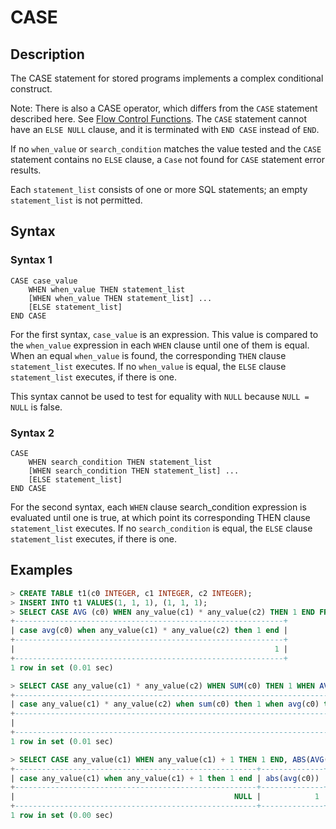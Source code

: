 # **CASE**

## **Description**

The CASE statement for stored programs implements a complex conditional construct.

Note: There is also a CASE operator, which differs from the `CASE` statement described here.
See [Flow Control Functions](operators/flow-control-functions/case.md). The `CASE` statement cannot have an `ELSE NULL`
clause, and it is terminated with `END CASE` instead of `END`.

If no `when_value` or `search_condition` matches the value tested and the `CASE` statement contains no `ELSE` clause,
a `Case` not found for `CASE` statement error results.

Each `statement_list` consists of one or more SQL statements; an empty `statement_list` is not permitted.

## **Syntax**

### **Syntax 1**

```
CASE case_value
    WHEN when_value THEN statement_list
    [WHEN when_value THEN statement_list] ...
    [ELSE statement_list]
END CASE
```

For the first syntax, `case_value` is an expression. This value is compared to the `when_value` expression in
each `WHEN` clause until one of them is equal. When an equal `when_value` is found, the corresponding `THEN`
clause `statement_list` executes. If no `when_value` is equal, the `ELSE` clause `statement_list` executes, if there is
one.

This syntax cannot be used to test for equality with `NULL` because `NULL = NULL` is false.

### **Syntax 2**

```
CASE
    WHEN search_condition THEN statement_list
    [WHEN search_condition THEN statement_list] ...
    [ELSE statement_list]
END CASE

```

For the second syntax, each `WHEN` clause search_condition expression is evaluated until one is true, at which point its
corresponding THEN clause `statement_list` executes. If no `search_condition` is equal, the `ELSE`
clause `statement_list` executes, if there is one.

## **Examples**

```sql
> CREATE TABLE t1(c0 INTEGER, c1 INTEGER, c2 INTEGER);
> INSERT INTO t1 VALUES(1, 1, 1), (1, 1, 1);
> SELECT CASE AVG (c0) WHEN any_value(c1) * any_value(c2) THEN 1 END FROM t1;
+------------------------------------------------------------+
| case avg(c0) when any_value(c1) * any_value(c2) then 1 end |
+------------------------------------------------------------+
|                                                          1 |
+------------------------------------------------------------+
1 row in set (0.01 sec)

> SELECT CASE any_value(c1) * any_value(c2) WHEN SUM(c0) THEN 1 WHEN AVG(c0) THEN 2 END FROM t1;
+--------------------------------------------------------------------------------+
| case any_value(c1) * any_value(c2) when sum(c0) then 1 when avg(c0) then 2 end |
+--------------------------------------------------------------------------------+
|                                                                              2 |
+--------------------------------------------------------------------------------+
1 row in set (0.01 sec)

> SELECT CASE any_value(c1) WHEN any_value(c1) + 1 THEN 1 END, ABS(AVG(c0)) FROM t1;
+------------------------------------------------------+--------------+
| case any_value(c1) when any_value(c1) + 1 then 1 end | abs(avg(c0)) |
+------------------------------------------------------+--------------+
|                                                 NULL |            1 |
+------------------------------------------------------+--------------+
1 row in set (0.00 sec)
```
